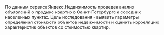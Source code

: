 По данным сервиса Яндекс.Недвижимость проведен анализ объявлений о продаже квартир в Санкт-Петербурге и соседних населенных пунктах. 
Цель исследования - выявить параметры определения стоимости объектов недвижимости и оценить корреляцию характеристик объектов со стоимостью квартир.
